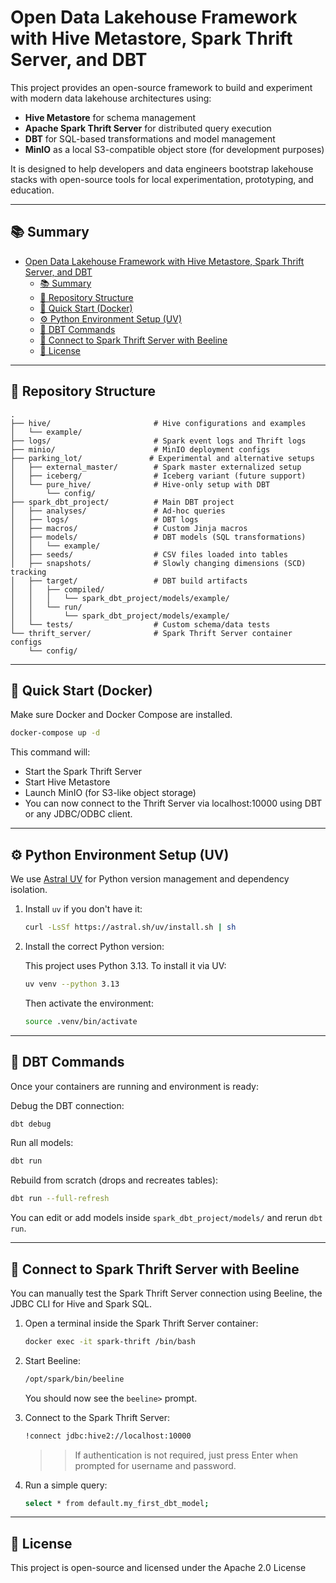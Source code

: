 # Open Data Lakehouse Framework with Hive Metastore, Spark Thrift Server, and DBT

This project provides an open-source framework to build and experiment with modern data lakehouse architectures using:

- **Hive Metastore** for schema management  
- **Apache Spark Thrift Server** for distributed query execution  
- **DBT** for SQL-based transformations and model management  
- **MinIO** as a local S3-compatible object store (for development purposes)  

It is designed to help developers and data engineers bootstrap lakehouse stacks with open-source tools for local experimentation, prototyping, and education.

---

## 📚 Summary

- [Open Data Lakehouse Framework with Hive Metastore, Spark Thrift Server, and DBT](#open-data-lakehouse-framework-with-hive-metastore-spark-thrift-server-and-dbt)
  - [📚 Summary](#-summary)
  - [🌲 Repository Structure](#-repository-structure)
  - [🚀 Quick Start (Docker)](#-quick-start-docker)
  - [⚙️ Python Environment Setup (UV)](#️-python-environment-setup-uv)
  - [🔧 DBT Commands](#-dbt-commands)
  - [🧪 Connect to Spark Thrift Server with Beeline](#-connect-to-spark-thrift-server-with-beeline)
  - [📝 License](#-license)

---

## 🌲 Repository Structure

```text
.
├── hive/                       # Hive configurations and examples
│   └── example/
├── logs/                       # Spark event logs and Thrift logs
├── minio/                      # MinIO deployment configs
├── parking_lot/               # Experimental and alternative setups
│   ├── external_master/        # Spark master externalized setup
│   ├── iceberg/                # Iceberg variant (future support)
│   └── pure_hive/              # Hive-only setup with DBT
│       └── config/
├── spark_dbt_project/          # Main DBT project
│   ├── analyses/               # Ad-hoc queries
│   ├── logs/                   # DBT logs
│   ├── macros/                 # Custom Jinja macros
│   ├── models/                 # DBT models (SQL transformations)
│   │   └── example/
│   ├── seeds/                  # CSV files loaded into tables
│   ├── snapshots/              # Slowly changing dimensions (SCD) tracking
│   ├── target/                 # DBT build artifacts
│   │   ├── compiled/
│   │   │   └── spark_dbt_project/models/example/
│   │   └── run/
│   │       └── spark_dbt_project/models/example/
│   └── tests/                  # Custom schema/data tests
└── thrift_server/              # Spark Thrift Server container configs
    └── config/
```

---

## 🚀 Quick Start (Docker)

Make sure Docker and Docker Compose are installed.

```bash
docker-compose up -d
```

This command will:

- Start the Spark Thrift Server
- Start Hive Metastore
- Launch MinIO (for S3-like object storage)
- You can now connect to the Thrift Server via localhost:10000 using DBT or any JDBC/ODBC client.

---

## ⚙️ Python Environment Setup (UV)

We use [Astral UV](https://github.com/astral-sh/uv) for Python version management and dependency isolation.

1. Install ``uv`` if you don't have it:

    ```bash
    curl -LsSf https://astral.sh/uv/install.sh | sh
    ```

2. Install the correct Python version:

    This project uses Python 3.13. To install it via UV:

    ```bash
    uv venv --python 3.13
    ```

    Then activate the environment:

    ```bash
    source .venv/bin/activate
    ```

---

## 🔧 DBT Commands

Once your containers are running and environment is ready:

Debug the DBT connection:

```bash
dbt debug
```

Run all models:

```bash
dbt run
```

Rebuild from scratch (drops and recreates tables):

```bash
dbt run --full-refresh
```

You can edit or add models inside ``spark_dbt_project/models/`` and rerun ``dbt run``.

---

## 🧪 Connect to Spark Thrift Server with Beeline

You can manually test the Spark Thrift Server connection using Beeline, the JDBC CLI for Hive and Spark SQL.

1. Open a terminal inside the Spark Thrift Server container:

    ```bash
    docker exec -it spark-thrift /bin/bash
    ```

2. Start Beeline:

    ```bash
    /opt/spark/bin/beeline
    ```

    You should now see the ``beeline>`` prompt.

3. Connect to the Spark Thrift Server:

    ```bash
    !connect jdbc:hive2://localhost:10000
    ```

    >>If authentication is not required, just press Enter when prompted for username and password.

4. Run a simple query:

    ```bash
    select * from default.my_first_dbt_model;
    ```

---

## 📝 License

This project is open-source and licensed under the Apache 2.0 License
